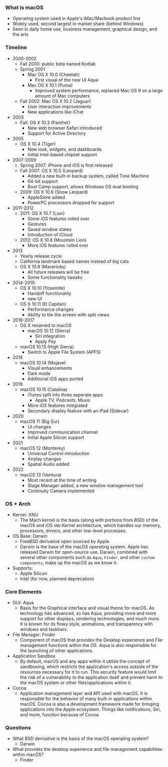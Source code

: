 ### What is macOS
- Operating system used in Apple's iMac/Macbook product line
- Widely used, second largest in market share (behind Windows)
- Seen in daily home use, business management, graphical design, and the arts

### Timeline
- 2000-2002
	- Fall 2000: public beta named Kodiak
	- Spring 2001
		- Mac OS X 10.0 (Cheetah)
			- First visual of the new UI Aqua
		- Mac OS X 10.1 (Puma)
			- Improved system performance, replaced Mac OS 9 on a large amount of Mac computers
	- Fall 2002: Mac OS X 10.2 (Jaguar)
		- User interaction improvements
		- New applications like iChat
- 2003
	- Fall: OS X 10.3 (Panther)
		- New web browser Safari introduced
		- Support for Active Directory
- 2005
	- OS X 10.4 (Tiger)
		- New look, widgets, and dashboards
		- Initial Intel-based chipset support
- 2007-2009
	- Spring 2007: iPhone and iOS is first released
	- Fall 2007: OS X 10.5 (Leopard)
		- Added a new built-in backup system, called Time Machine
		- 64-bit support
		- Boot Camp support, allows Windows OS dual booting
	- 2009: OS X 10.6 (Snow Leopard)
		- AppleStore added
		- PowerPC processors dropped for support
- 2011-2012
	- 2011: OS X 10.7 (Lion)
		- Some iOS features rolled over
		- Gestures
		- Saved window states
		- Introduction of iCloud
	- 2012: OS X 10.8 (Mountain Lion)
		- More iOS features rolled over
- 2013
	- Yearly release cycle
	- California landmark based names instead of big cats
	- OS X 10.9 (Mavericks)
		- All future releases will be free
		- Some functionality tweaks
- 2014-2015:
	- OS X 10.10 (Yosemite)
		- Handoff functionality
		- new UI
	- OS X 10.11 (El Capitan)
		- Performance changes
		- Ability to tile the screen with split views
- 2016-2017
	- OS X renamed to macOS
		- macOS 10.12 (Sierra)
			- Siri integration
			- Apply Pay
	- macOS 10.13 (High Sierra)
		- Switch to Apple File System (APFS)
- 2018
	- macOS 10.14 (Mojave)
		- Visual enhancements
		- Dark mode
		- Additional iOS apps ported
- 2019
	- macOS 10.15 (Catalina)
		- iTunes split into three seperate apps
			- Apple TV, Podcasts, Music
		- More iOS features integrated
		- Secondary display feature with an iPad (Sidecar)
- 2020
	- macOS 11 (Big Sur)
		- UI changes
		- Improved communication channel
		- Initial Apple Silicon support
- 2021
	- macOS 12 (Monterey)
		- Universal Control introduction
		- Airplay changes
		- Spatial Audio added
- 2022
	- macOS 13 (Ventura)
		- Most recent at the time of writing
		- Stage Manager added, a new window management tool
		- Continuity Camera implemented

### OS + Arch
- Kernel: XNU
	- The Mach kernel is the basis (along with portions from BSD) of the macOS and iOS `XNU` Kernel architecture, which handles our memory, processors, drivers, and other low-level processes.
- OS Base: Darwin
	- FreeBSD derivative open sourced by Apple
	- Darwin is the base of the macOS operating system. Apple has released Darwin for open-source use. Darwin, combined with several other components such as `Aqua`, `Finder`, and other `custom components`, make up the macOS as we know it.
- Supports:
	- Apple Silicon
	- Intel (for now, planned deprecation)


### Core Elements
- GUI: Aqua
	- Basis for the Graphical interface and visual theme for macOS. As technology has advanced, so has Aqua, providing more and more support for other displays, rendering technologies, and much more. It is known for its flowy style, animations, and transparency with windows and taskbars.
- File Manager: Finder
	- Component of macOS that provides the Desktop experience and File management functions within the OS. Aqua is also responsible for the launching of other applications.
- Application Sandbox
	- By default, macOS and any apps within it utilize the concept of sandboxing, which restricts the application's access outside of the resources necessary for it to run. This security feature would limit the risk of a vulnerability to the application itself and prevent harm to the macOS system or other files/applications within it.
- Cocoa
	- Application management layer and API used with macOS. It is responsible for the behavior of many built-in applications within macOS. Cocoa is also a development framework made for bringing applications into the Apple ecosystem. Things like notifications, Siri, and more, function because of Cocoa.


### Questions
- What BSD derivative is the basis of the macOS operating system?
	- Darwin
- What provides the desktop experience and file management capabilities within macOS?
	- Finder
